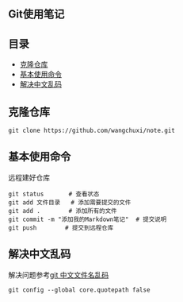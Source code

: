 Git使用笔记
---

## 目录

- [克隆仓库](#克隆仓库)
- [基本使用命令](#基本使用命令)
- [解决中文乱码](#解决中文乱码)

## 克隆仓库

```
git clone https://github.com/wangchuxi/note.git
```


## 基本使用命令

远程建好仓库

```shell
git status       # 查看状态
git add 文件目录   # 添加需要提交的文件
git add .        # 添加所有的文件
git commit -m "添加我的Markdown笔记"  # 提交说明
git push        # 提交到远程仓库
```


## 解决中文乱码

解决问题参考[git 中文文件名乱码](http://blog.csdn.net/zhanlanmg/article/details/49862779)

```
git config --global core.quotepath false
```

